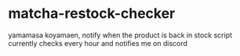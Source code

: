# matcha-restock-checker
yamamasa koyamaen, notify when the product is back in stock
script currently checks every hour and notifies me on discord 
